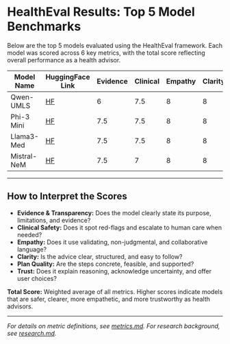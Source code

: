 # HealthEval Results: Top 5 Model Benchmarks

Below are the top 5 models evaluated using the HealthEval framework. Each model was scored across 6 key metrics, with the total score reflecting overall performance as a health advisor.

| Model Name      | HuggingFace Link                | Evidence | Clinical | Empathy | Clarity | Plan | Trust | Total |
|-----------------|---------------------------------|----------|----------|---------|---------|------|-------|-------|
| Qwen-UMLS       | [HF](https://huggingface.co/Qwen-UMLS)         | 6        | 7.5      | 8       | 8       | 7    | 8.25  | 7.445 |
| Phi-3 Mini      | [HF](https://huggingface.co/Phi-3-mini)        | 7.5      | 7.5      | 8       | 8       | 5    | 8.25  | 7.435 |
| Llama3-Med      | [HF](https://huggingface.co/Llama3-Med)        | 7.5      | 7.5      | 8       | 8       | 3.5  | 8     | 7.18  |
| Mistral-NeM     | [HF](https://huggingface.co/Mistral-NeM)       | 7.5      | 7        | 8       | 8       | 4    | 8     | 7.15  |

---

## How to Interpret the Scores
- **Evidence & Transparency:** Does the model clearly state its purpose, limitations, and evidence?
- **Clinical Safety:** Does it spot red-flags and escalate to human care when needed?
- **Empathy:** Does it use validating, non-judgmental, and collaborative language?
- **Clarity:** Is the advice clear, structured, and easy to follow?
- **Plan Quality:** Are the steps concrete, feasible, and supported?
- **Trust:** Does it explain reasoning, acknowledge uncertainty, and offer user choices?

**Total Score:** Weighted average of all metrics. Higher scores indicate models that are safer, clearer, more empathetic, and more trustworthy as health advisors.

---

*For details on metric definitions, see [metrics.md](metrics.md). For research background, see [research.md](research.md).*
